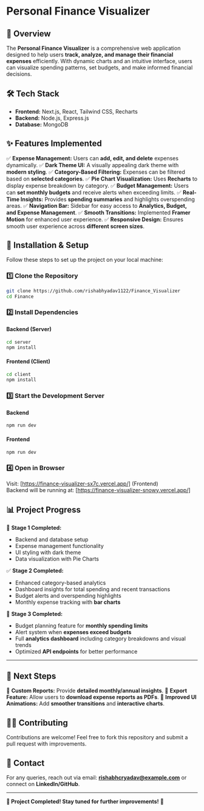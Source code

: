 # Personal Finance Visualizer

## 📌 Overview

The **Personal Finance Visualizer** is a comprehensive web application designed to help users **track, analyze, and manage their financial expenses** efficiently. With dynamic charts and an intuitive interface, users can visualize spending patterns, set budgets, and make informed financial decisions.

## 🛠️ Tech Stack

- **Frontend:** Next.js, React, Tailwind CSS, Recharts
- **Backend:** Node.js, Express.js
- **Database:** MongoDB

## ✨ Features Implemented

✅ **Expense Management:** Users can **add, edit, and delete** expenses dynamically.
✅ **Dark Theme UI:** A visually appealing dark theme with **modern styling**.
✅ **Category-Based Filtering:** Expenses can be filtered based on **selected categories**.
✅ **Pie Chart Visualization:** Uses **Recharts** to display expense breakdown by category.
✅ **Budget Management:** Users can **set monthly budgets** and receive alerts when exceeding limits.
✅ **Real-Time Insights:** Provides **spending summaries** and highlights overspending areas.
✅ **Navigation Bar:** Sidebar for easy access to **Analytics, Budget, and Expense Management**.
✅ **Smooth Transitions:** Implemented **Framer Motion** for enhanced user experience.
✅ **Responsive Design:** Ensures smooth user experience across **different screen sizes**.

## 🔧 Installation & Setup

Follow these steps to set up the project on your local machine:

### 1️⃣ Clone the Repository

```bash
git clone https://github.com/rishabhyadav1122/Finance_Visualizer
cd Finance
```

### 2️⃣ Install Dependencies

#### Backend (Server)

```bash
cd server
npm install
```

#### Frontend (Client)

```bash
cd client
npm install
```

### 3️⃣ Start the Development Server

#### Backend

```bash
npm run dev
```

#### Frontend

```bash
npm run dev
```

### 4️⃣ Open in Browser

Visit: [https://finance-visualizer-sx7c.vercel.app/] (Frontend)  
Backend will be running at: [https://finance-visualizer-snowy.vercel.app/]

## 📊 Project Progress

🚀 **Stage 1 Completed:**

- Backend and database setup
- Expense management functionality
- UI styling with dark theme
- Data visualization with Pie Charts

✅ **Stage 2 Completed:**

- Enhanced category-based analytics
- Dashboard insights for total spending and recent transactions
- Budget alerts and overspending highlights
- Monthly expense tracking with **bar charts**

🎯 **Stage 3 Completed:**

- Budget planning feature for **monthly spending limits**
- Alert system when **expenses exceed budgets**
- Full **analytics dashboard** including category breakdowns and visual trends
- Optimized **API endpoints** for better performance

---

## 📌 Next Steps

🔹 **Custom Reports:** Provide **detailed monthly/annual insights**.
🔹 **Export Feature:** Allow users to **download expense reports as PDFs**.
🔹 **Improved UI Animations:** Add **smoother transitions** and **interactive charts**.

## 👨‍💻 Contributing

Contributions are welcome! Feel free to fork this repository and submit a pull request with improvements.

## 📩 Contact

For any queries, reach out via email: **[rishabhcryadav@example.com](mailto:rishabhcryadav@example.com)** or connect on **LinkedIn/GitHub**.

---

**🚀 Project Completed! Stay tuned for further improvements!** 🎯

